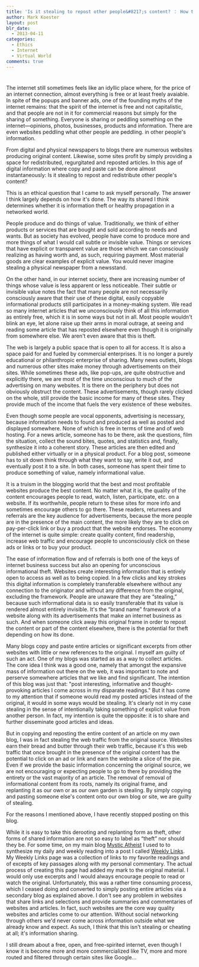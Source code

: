 ```yaml
---
title: 'Is it stealing to repost other people&#8217;s content? ： How to define Information Theft in a Digital Age'
author: Mark Koester
layout: post
blr_date:
  - 2013-04-11
categories:
  - Ethics
  - Internet
  - Virtual World
comments: true
---
```

# 

The internet still sometimes feels like an idyllic place where, for the price of an internet connection, almost everything is free or at least freely avaiable. In spite of the popups and banner ads, one of the founding myths of the internet remains: that the spirit of the internet is free and not capitalistic, and that people are not in it for commercial reasons but simply for the sharing of something. Everyone is sharing or peddling something on the internet—opinions, photos, businesses, products and information. There are even websites peddling what other people are peddling. in other people's information.

From digital and physical newspapers to blogs there are numerous websites producing original content. Likewise, some sites profit by simply providing a space for redistributed, regurgitated and reposted articles. In this age of digital information where copy and paste can be done almost instantaneously: Is it stealing to repost and redistribute other people's content?

This is an ethical question that I came to ask myself personally. The answer I think largely depends on how it's done. The way its shared I think determines whether it is information theft or healthy propagation in a networked world.

People produce and do things of value. Traditionally, we think of either products or services that are bought and sold according to needs and wants. But as society has evolved, people have come to produce more and more things of what I would call subtle or invisible value. Things or services that have explicit or transparent value are those which we can consciously realizing as having worth and, as such, requiring payment. Most material goods are clear examples of explicit value. You would never imagine stealing a physical newspaper from a newsstand.

On the other hand, in our internet society, there are increasing number of things whose value is less apparent or less noticeable. Their subtle or invisible value notes the fact that many people are not necessarily consciously aware that their use of these digital, easily copyable informational products still participates in a money-making system. We read so many internet articles that we unconsciously think of all this information as entirely free, which it is in some ways but not in all. Most people wouldn't blink an eye, let alone raise up their arms in moral outrage, at seeing and reading some article that has reposted elsewhere even though it is originally from somewhere else. We aren't even aware that this is theft.

The web is largely a public space that is open to all for access. It is also a space paid for and fueled by commercial enterprises. It is no longer a purely educational or philanthropic enterprise of sharing. Many news outlets, blogs and numerous other sites make money through advertisements on their sites. While sometimes these ads, like pop-ups, are quite obstructive and explicitly there, we are most of the time unconscious to much of the advertising on many websites. It is there on the periphery but does not obviously obstruct the content. These advertisements, though rarely clicked on the whole, still provide the basic income for many of these sites. They provide much of the income that fuels the very existence of these websites.

Even though some people are vocal opponents, advertising is necessary, because information needs to found and produced as well as posted and displayed somewhere. None of which is free in terms of time and of web hosting. For a news article, someone has to be there, ask the questions, film the situation, collect the sound bites, quotes, and statistics and, finally, synthesize it into a coherent story. These articles are then edited and published either virtually or in a physical product. For a blog post, someone has to sit down think through what they want to say, write it out, and eventually post it to a site. In both cases, someone has spent their time to produce something of value, namely informational value.

It is a truism in the blogging world that the best and most profitable websites produce the best content. No matter what it is, the quality of the content encourages people to read, watch, listen, participate, etc. on a website. If its worthwhile, people return to these sites for more info and sometimes encourage others to go there. These readers, returnees and referrals are the key audience for advertisements, because the more people are in the presence of the main content, the more likely they are to click on pay-per-click link or buy a product that the website endorses. The economy of the internet is quite simple: create quality content, find readership, increase web traffic and encourage people to unconsciously click on these ads or links or to buy your product.

The ease of information flow and of referrals is both one of the keys of internet business success but also an opening for unconscious informational theft. Websites create interesting information that is entirely open to access as well as to being copied. In a few clicks and key strokes this digital information is completely transferable elsewhere without any connection to the originator and without any difference from the original, excluding the framework. People are unaware that they are “stealing,” because such informational data is so easily transferable that its value is rendered almost entirely invisible. It's the “brand name” framework of a website along with its advertisements that make an internet business as such. And when someone click away this original frame in order to repost the content or part of the content elsewhere, there is the potential for theft depending on how its done.

Many blogs copy and paste entire articles or significant excerpts from other websites with little or new references to the original. I myself am guilty of such an act. One of my blogs was started as as a way to collect articles. The core idea I think was a good one, namely that amongst the expansive mass of information out there on the web, it was important to note and perserve somewhere articles that we like and find significant. The intention of this blog was just that: "post interesting, informative and thought-provoking articles I come across in my disparate readings." But it has come to my attention that if someone would read my posted articles instead of the original, it would in some ways would be stealing. It's clearly not in my case stealing in the sense of intentionally taking something of explicit value from another person. In fact, my intention is quite the opposite: it is to share and further disseminate good articles and ideas.

But in copying and reposting the entire content of an article on my own blog, I was in fact stealing the web traffic from the original source. Websites earn their bread and butter through their web traffic, because it's this web traffic that once brought in the presence of the original content has the potential to click on an ad or link and earn the website a slice of the pie. Even if we provide the basic information concerning the original source, we are not encouraging or expecting people to go to there by providing the entirety or the vast majority of an article. The removal of removal of informational content from its roots, namely its original frame, and replanting it as our own or as our own garden is stealing. By simply copying and pasting someone else's content onto our own blog or site, we are guilty of stealing.

For the reasons I mentioned above, I have recently stopped posting on this blog.

While it is easy to take this derooting and replanting form as theft, other forms of shared information are not so easy to label as “theft” nor should they be. For some time, on my main blog [Mystic Atheist][1] I used to to synthesize my daily and weekly reading into a post I called [Weekly Links][2]. My Weekly Links page was a collection of links to my favorite readings and of excepts of key passages along with my personal commentary. The actual process of creating this page had added my mark to the original material. I would only use excerpts and I would always encourage people to read or watch the original. Unfortunately, this was a rather time consuming process, which I ceased doing and converted to simply posting entire articles via a secondary blog as explained above. I don't see any problem in websites that share links and selections and provide summaries and commentaries of websites and articles. In fact, such websites are the core way quality websites and articles come to our attention. Without social networking through others we'd never come across information outside what we already know and expect. As such, I think that this isn't stealing or cheating at all; it's information sharing.

 [1]: http://mysticatheist.blogspot.com/
 [2]: http://mysticatheist.blogspot.com/2008/11/weekly-links-dec-1-2008.html

I still dream about a free, open, and free-spirited internet, even though I know it is become more and more commercialized like TV, more and more routed and filtered through certain sites like Google...